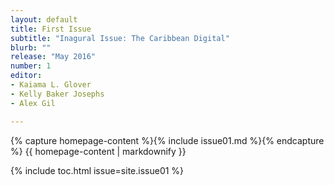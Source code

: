 ```yaml
---
layout: default
title: First Issue
subtitle: "Inagural Issue: The Caribbean Digital"
blurb: ""
release: "May 2016"
number: 1
editor: 
- Kaiama L. Glover
- Kelly Baker Josephs
- Alex Gil

---
```


{% capture homepage-content %}{% include issue01.md %}{% endcapture %}
{{ homepage-content | markdownify }}

{% include toc.html issue=site.issue01 %}